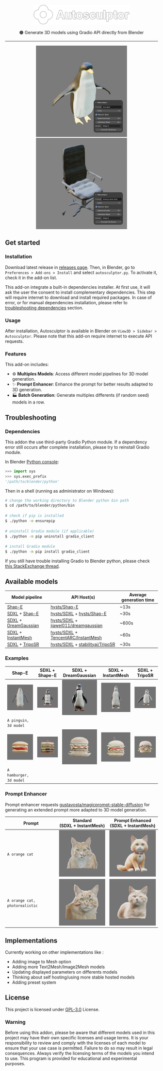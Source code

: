 <p align="center">
  <img src="assets/logo.svg" height="64px" />
</p>
<p align="center">
🟠 Generate 3D models using Gradio API directly from Blender
</p>

---

<p align="center">
  <img src="assets/example_2.png" height="300px" />
  <img src="assets/example_1.png" height="300px" />
</p>

## Get started

### Installation
Download latest release in [releases page](https://github.com/greenmagenta/autosculptor/releases). Then, in Blender, go to `Preferences > Add-ons > Install` and select `autosculptor.py`. To activate it, check it in the add-on list.

This add-on integrate a built-in dependencies installer. At first use, it will ask the user the consent to install complementary dependencies. This step will require internet to download and install required packages. In case of error, or for manual dependencies installation, please refer to [troubleshooting dependencies](#dependencies) section.

### Usage

After installation, Autosculptor is available in Blender on `View3D > Sidebar > Autosculptor`. Please note that this add-on require internet to execute API requests.

### Features

This add-on includes:
- ⚙️ **Multiples Models**: Access different model pipelines for 3D model generation.
- ✨ **Prompt Enhancer**: Enhance the prompt for better results adapted to 3D generation.
- 🏭 **Batch Generation**: Generate multiples differents (if random seed) models in a row.

## Troubleshooting

### Dependencies

This addon the use third-party Gradio Python module. If a dependency error still occurs after complete installation, please try to reinstall Gradio module.

In Blender [Python console](https://docs.blender.org/manual/en/latest/editors/python_console.html):
```py
>>> import sys
>>> sys.exec_prefix
'/path/to/blender/python'
```
Then in a shell (running as administrator on Windows):
```bash
# change the working directory to Blender python bin path
$ cd /path/to/blender/python/bin

# check if pip is installed
$ ./python -m ensurepip

# uninstall Gradio module (if applicable)
$ ./python -m pip uninstall gradio_client

# install Gradio module
$ ./python -m pip install gradio_client
```
If you still have trouble installing Gradio to Blender python, please check [this StackExchange thread](https://blender.stackexchange.com/questions/5287/using-3rd-party-python-modules).

## Available models

| Model pipeline | API Host(s) | Average generation time |
|---|---|---|
| [Shap-E](https://github.com/openai/shap-e) | [hysts/Shap-E](https://huggingface.co/spaces/hysts/Shap-E) | ~13s |
| [SDXL](https://huggingface.co/stabilityai/stable-diffusion-xl-base-1.0) + [Shap-E](https://github.com/openai/shap-e) | [hysts/SDXL](https://huggingface.co/spaces/hysts/SDXL) + [hysts/Shap-E](https://huggingface.co/spaces/hysts/Shap-E) | ~30s |
| [SDXL](https://huggingface.co/stabilityai/stable-diffusion-xl-base-1.0) + [DreamGaussian](https://github.com/dreamgaussian/dreamgaussian) | [hysts/SDXL](https://huggingface.co/spaces/hysts/SDXL) + [jiawei011/dreamgaussian](https://huggingface.co/spaces/jiawei011/dreamgaussian) | ~600s |
| [SDXL](https://huggingface.co/stabilityai/stable-diffusion-xl-base-1.0) + [InstantMesh](https://github.com/TencentARC/InstantMesh) | [hysts/SDXL](https://huggingface.co/spaces/hysts/SDXL) + [TencentARC/InstantMesh](https://huggingface.co/spaces/TencentARC/InstantMesh) | ~60s |
| [SDXL](https://huggingface.co/stabilityai/stable-diffusion-xl-base-1.0) + [TripoSR](https://github.com/VAST-AI-Research/TripoSR) | [hysts/SDXL](https://huggingface.co/spaces/hysts/SDXL) + [stabilityai/TripoSR](https://huggingface.co/spaces/stabilityai/TripoSR) | ~30s |

### Examples

| Shap-E | SDXL +<br>Shape-E | SDXL +<br>DreamGaussian | SDXL +<br>InstantMesh | SDXL +<br>TripoSR |
|---|---|---|---|---|
| <img src="assets/model_shape-e.jpg" width="150px" /> | <img src="assets/model_sdxl-shape-e.jpg" width="150px" /> | <img src="assets/model_sdxl-dreamgaussian.jpg" width="150px" /> | <img src="assets/model_sdxl-instantmesh.jpg" width="150px" /> | <img src="assets/model_sdxl-triposr.jpg" width="150px" /> |
| `A pinguin, 3d model` |||||
| <img src="assets/model_shape-e_2.jpg" width="150px" /> | <img src="assets/model_sdxl-shape-e_2.jpg" width="150px" /> | <img src="assets/model_sdxl-dreamgaussian_2.jpg" width="150px" /> | <img src="assets/model_sdxl-instantmesh_2.jpg" width="150px" /> | <img src="assets/model_sdxl-triposr_2.jpg" width="150px" /> |
| `A hamburger, 3d model` |||||

### Prompt Enhancer

Prompt enhancer requests [gustavosta/magicprompt-stable-diffusion](https://gustavosta-magicprompt-stable-diffusion.hf.space/) for generating an extended prompt more adapted to 3D model generation.

| Prompt | Standard<br>(SDXL + InstantMesh) | Prompt Enhanced<br>(SDXL + InstantMesh) |
|---|---|---|
| `A orange cat` | <img src="assets/not_pe_1.jpg" width="200px" /> | <img src="assets/pe_1.jpg" width="200px" /> |
| `A orange cat, photorealistic` | <img src="assets/not_pe_2.jpg" width="200px" /> | <img src="assets/pe_2.jpg" width="200px" /> |

## Implementations

Currently working on other implementations like :
- Adding image to Mesh option
- Adding more Text2Mesh/Image2Mesh models
- Updating displayed parameters on differents models
- Thinking about self hosting/using more stable hosted models
- Adding preset system

## License

This project is licensed under [GPL-3.0](https://github.com/greenmagenta/autosculptor/LICENSE/) License.

### Warning

Before using this addon, please be aware that different models used in this project may have their own specific licenses and usage terms. It is your responsibility to review and comply with the licenses of each model to ensure that your use case is permitted. Failure to do so may result in legal consequences. Always verify the licensing terms of the models you intend to use. This program is provided for educational and experimental purposes.
